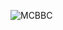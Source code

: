![MCBBC](https://moecount.hentai.net.cn/get/@MCBBC.github)
<script src="https://cdn.bootcdn.net/ajax/libs/jquery/3.6.0/jquery.min.js"></script>

